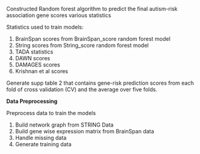 Constructed Random forest algorithm to predict the final autism-risk association gene scores various statistics

Statistics used to train models:
1. BrainSpan scores from BrainSpan_score random forest model
2. String scores from String_score random forest model
3. TADA statistics
4. DAWN scores
5. DAMAGES scores
6. Krishnan et al scores

Generate supp table 2 that contains gene-risk prediction scores from each fold of cross validation (CV) and the average over five folds.

**Data Preprocessing**

Preprocess data to train the models
1. Build network graph from STRING Data
2. Build gene wise expression matrix from BrainSpan data
3. Handle missing data
4. Generate training data
